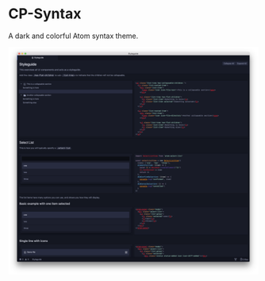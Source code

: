# CP-Syntax
A dark and colorful Atom syntax theme.

![Styleguide](https://raw.githubusercontent.com/chrisparana/cp-syntax/master/screen.png)
